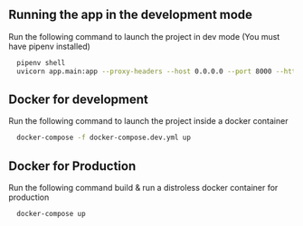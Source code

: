 ## Running the app in the development mode

Run the following command to launch the project in dev mode (You must have pipenv installed)

```bash
  pipenv shell
  uvicorn app.main:app --proxy-headers --host 0.0.0.0 --port 8000 --http h11 --use-colors --log-level debug --access-log  --reload
```

## Docker for development

Run the following command to launch the project inside a docker container

```bash
  docker-compose -f docker-compose.dev.yml up
```

## Docker for Production

Run the following command build & run a distroless docker container for production

```bash
  docker-compose up
```
